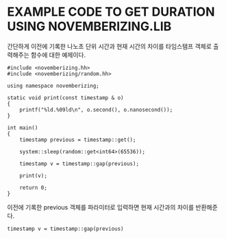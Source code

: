 # EXAMPLE CODE TO GET DURATION USING NOVEMBERIZING.LIB

간단하게 이전에 기록한 나노초 단위 시간과 현재 시간의 차이를 타임스탬프 객체로 출력해주는 함수에 대한 예제이다.

```
#include <novemberizing.hh>
#include <novemberizing/random.hh>

using namespace novemberizing;

static void print(const timestamp & o)
{
    printf("%ld.%09ld\n", o.second(), o.nanosecond());
}

int main()
{
    timestamp previous = timestamp::get();

    system::sleep(random::get<int64>(65536));

    timestamp v = timestamp::gap(previous);

    print(v);

    return 0;
}
```

이전에 기록한 previous 객체를 파라미터로 입력하면 현재 시간과의 차이를 반환해준다.

```
timestamp v = timestamp::gap(previous)
```
